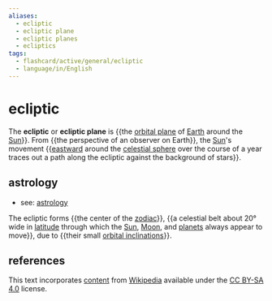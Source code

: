 ```yaml
---
aliases:
  - ecliptic
  - ecliptic plane
  - ecliptic planes
  - ecliptics
tags:
  - flashcard/active/general/ecliptic
  - language/in/English
---
```


# ecliptic

The __ecliptic__ or __ecliptic plane__ is {{the [orbital plane](orbital%20plane.md) of [Earth](Earth.md) around the [Sun](Sun.md)}}. From {{the perspective of an observer on Earth}}, the [Sun](Sun.md)'s movement {{[eastward](east.md) around the [celestial sphere](celestial%20sphere.md) over the course of a year traces out a path along the ecliptic against the background of stars}}. <!--SR:!2024-09-16,59,310!2024-09-02,45,290!2024-12-25,121,290-->

## astrology

- see: [astrology](astrology.md)

The ecliptic forms {{the center of the [zodiac](zodiac.md)}}, {{a celestial belt about 20° wide in [latitude](latitude.md) through which the [Sun](Sun.md), [Moon](Moon.md), and [planets](planet.md) always appear to move}}, due to {{their small [orbital inclinations](orbital%20inclination.md)}}. <!--SR:!2024-09-29,72,316!2024-12-07,115,296!2024-08-27,44,296-->

## references

This text incorporates [content](https://en.wikipedia.org/wiki/ecliptic) from [Wikipedia](Wikipedia.md) available under the [CC BY-SA 4.0](https://creativecommons.org/licenses/by-sa/4.0/) license.
